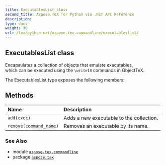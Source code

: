 ```yaml
---
title: ExecutablesList class
second_title: Aspose.TeX for Python via .NET API Reference
description: 
type: docs
weight: 30
url: /tex/python-net/aspose.tex.commandline/executableslist/
---
```


## ExecutablesList class

Encapsulates a collection of objects that emulate executables,<br/>            which can be executed using the `\write18` commands in ObjectTeX.



The ExecutablesList type exposes the following members:
## Methods
| Name | Description |
| :- | :- |
| `add(exec)` | Adds a new executable to the collection. |
| `remove(command_name)` | Removes an executable by its name. |

### See Also

* module [`aspose.tex.commandline`](/tex/python-net/aspose.tex.commandline/)
* package [`aspose.tex`](/tex/python-net/)

